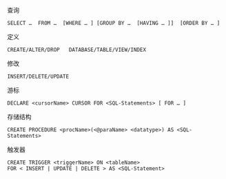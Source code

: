 查询
```mysql
SELECT …  FROM …  [WHERE … ] [GROUP BY …  [HAVING … ]]  [ORDER BY … ]
```
定义
```mysql
CREATE/ALTER/DROP   DATABASE/TABLE/VIEW/INDEX
```
修改
```mysql
INSERT/DELETE/UPDATE
```
游标
```mysql
DECLARE <cursorName> CURSOR FOR <SQL-Statements> [ FOR … ]
```
存储结构
```mysql
CREATE PROCEDURE <procName>(<@paraName> <datatype>) AS <SQL-Statements>
```
触发器
```mysql
CREATE TRIGGER <triggerName> ON <tableName>
FOR < INSERT | UPDATE | DELETE > AS <SQL-Statement>
```
